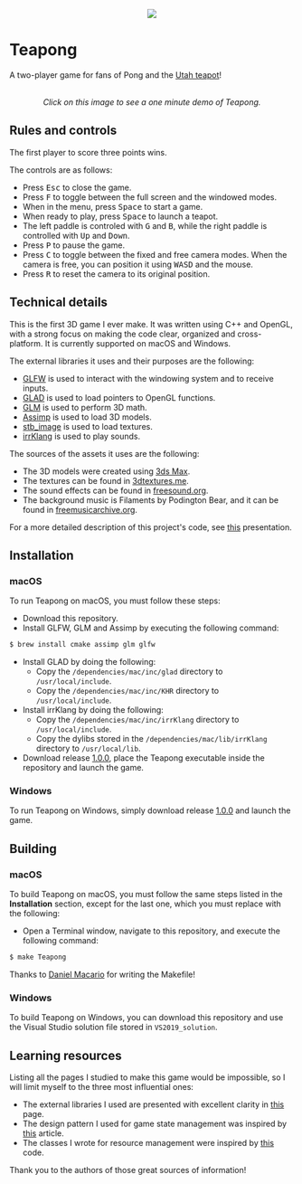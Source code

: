<p align="center">
  <img src="https://github.com/diegomacario/Teapong/blob/master/readme_images/teapong_logo.PNG"/>
</p>

# Teapong

A two-player game for fans of Pong and the [Utah teapot](https://en.wikipedia.org/wiki/Utah_teapot)!

<p align="center">
  <a href="youtube">
    <img src="" href="youtube">
  </a>
  <br></br>
  <em>Click on this image to see a one minute demo of Teapong.</em>
</p>

## Rules and controls

The first player to score three points wins.

The controls are as follows:

- Press <kbd>Esc</kbd> to close the game.
- Press <kbd>F</kbd> to toggle between the full screen and the windowed modes.
- When in the menu, press <kbd>Space</kbd> to start a game.
- When ready to play, press <kbd>Space</kbd> to launch a teapot.
- The left paddle is controled with <kbd>G</kbd> and <kbd>B</kbd>, while the right paddle is controlled with <kbd>Up</kbd> and <kbd>Down</kbd>.
- Press <kbd>P</kbd> to pause the game.
- Press <kbd>C</kbd> to toggle between the fixed and free camera modes. When the camera is free, you can position it using <kbd>W</kbd><kbd>A</kbd><kbd>S</kbd><kbd>D</kbd> and the mouse.
- Press <kbd>R</kbd> to reset the camera to its original position.

## Technical details

This is the first 3D game I ever make. It was written using C++ and OpenGL, with a strong focus on making the code clear, organized and cross-platform. It is currently supported on macOS and Windows.

The external libraries it uses and their purposes are the following:

- [GLFW](https://www.glfw.org/) is used to interact with the windowing system and to receive inputs.
- [GLAD](https://glad.dav1d.de/) is used to load pointers to OpenGL functions.
- [GLM](https://glm.g-truc.net/0.9.9/index.html) is used to perform 3D math.
- [Assimp](http://www.assimp.org/) is used to load 3D models.
- [stb_image](https://github.com/nothings/stb) is used to load textures.
- [irrKlang](https://www.ambiera.com/irrklang/) is used to play sounds.

The sources of the assets it uses are the following:

- The 3D models were created using [3ds Max](https://area.autodesk.com/3ds-max-indie/).
- The textures can be found in [3dtextures.me](https://3dtextures.me/).
- The sound effects can be found in [freesound.org](https://freesound.org/).
- The background music is Filaments by Podington Bear, and it can be found in [freemusicarchive.org](https://freemusicarchive.org/).

For a more detailed description of this project's code, see [this](https://github.com/diegomacario/Teapong/blob/master/documentation/making_of_teapong.pdf) presentation.

## Installation

### macOS

To run Teapong on macOS, you must follow these steps:
- Download this repository.
- Install GLFW, GLM and Assimp by executing the following command:
 ```sh
 $ brew install cmake assimp glm glfw
 ```
- Install GLAD by doing the following:
  - Copy the `/dependencies/mac/inc/glad` directory to `/usr/local/include`.
  - Copy the `/dependencies/mac/inc/KHR` directory to `/usr/local/include`.
- Install irrKlang by doing the following:
  - Copy the `/dependencies/mac/inc/irrKlang` directory to `/usr/local/include`.
  - Copy the dylibs stored in the `/dependencies/mac/lib/irrKlang` directory to `/usr/local/lib`.
- Download release [1.0.0](https://github.com/diegomacario/Poor-Fox/releases), place the Teapong executable inside the repository and launch the game.
 
### Windows

To run Teapong on Windows, simply download release [1.0.0](https://github.com/diegomacario/Poor-Fox/releases) and launch the game.

## Building
 
### macOS

To build Teapong on macOS, you must follow the same steps listed in the **Installation** section, except for the last one, which you must replace with the following:
- Open a Terminal window, navigate to this repository, and execute the following command:
 ```sh
 $ make Teapong
 ```
Thanks to [Daniel Macario](https://github.com/macadev) for writing the Makefile!

### Windows

To build Teapong on Windows, you can download this repository and use the Visual Studio solution file stored in `VS2019_solution`.

## Learning resources

Listing all the pages I studied to make this game would be impossible, so I will limit myself to the three most influential ones:

- The external libraries I used are presented with excellent clarity in [this](https://learnopengl.com/) page.
- The design pattern I used for game state management was inspired by [this](http://www.ai-junkie.com/architecture/state_driven/tut_state1.html) article.
- The classes I wrote for resource management were inspired by [this](https://github.com/skypjack/entt/tree/master/src/entt/resource) code.

Thank you to the authors of those great sources of information!
